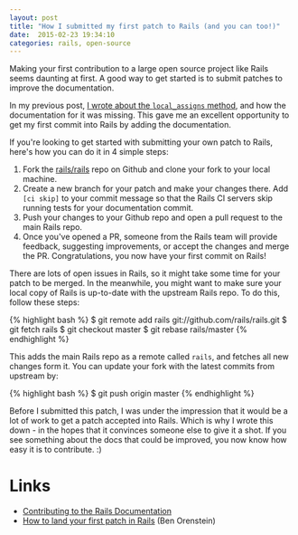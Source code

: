 ```yaml
---
layout: post
title: "How I submitted my first patch to Rails (and you can too!)"
date:  2015-02-23 19:34:10
categories: rails, open-source
---
```


Making your first contribution
to a large open source project like Rails
seems daunting at first.
A good way to get started is
to submit patches to improve the documentation.

In my previous post,
[I wrote about the `local_assigns` method](/posts/rails-optional-locals/),
and how the documentation for it was missing.
This gave me an excellent opportunity to
get my first commit into Rails by adding the documentation.

If you're looking to get started
with submitting your own patch to Rails,
here's how you can do it in 4 simple steps:

1. Fork the [rails/rails](https://github.com/rails/rails)
   repo on Github and 
   clone your fork to your local machine.
2. Create a new branch for your patch
   and make your changes there.
   Add `[ci skip]` to your commit message
   so that the Rails CI servers skip
   running tests for your documentation commit.
3. Push your changes to your Github repo
   and open a pull request to the main Rails repo.
4. Once you've opened a PR,
   someone from the Rails team will
   provide feedback, suggesting improvements,
   or accept the changes and merge the PR.
   Congratulations, you now have your first commit on Rails!

There are lots of open issues in Rails,
so it might take some time for your patch to be merged.
In the meanwhile,
you might want to make sure your local copy of Rails
is up-to-date with the upstream Rails repo.
To do this, follow these steps:

{% highlight bash %}
$ git remote add rails git://github.com/rails/rails.git
$ git fetch rails
$ git checkout master
$ git rebase rails/master
{% endhighlight %}

This adds the main Rails repo as a remote called `rails`,
and fetches all new changes form it.
You can update your fork with the latest commits from upstream by:

{% highlight bash %}
$ git push origin master
{% endhighlight %}

Before I submitted this patch,
I was under the impression that it would be a lot of work
to get a patch accepted into Rails.
Which is why I wrote this down -
in the hopes that it convinces someone else
to give it a shot.
If you see something about the docs that could be improved,
you now know how easy it is to contribute. :)

# Links

* [Contributing to the Rails Documentation](http://edgeguides.rubyonrails.org/contributing_to_ruby_on_rails.html#contributing-to-the-rails-documentation)
* [How to land your first patch in Rails](http://codeulate.com/2011/02/how-to-land-your-first-patch-in-rails/) (Ben Orenstein)
